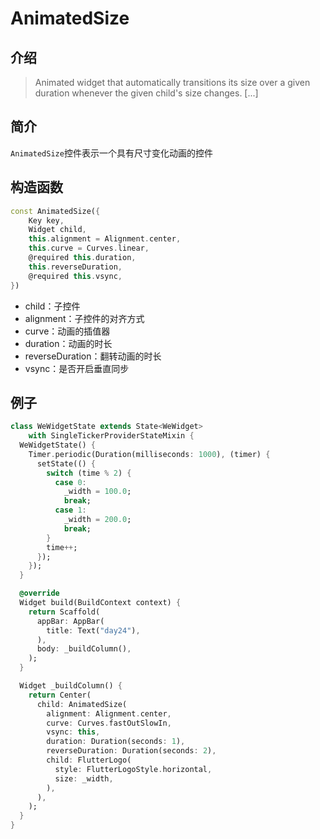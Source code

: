 # AnimatedSize

## 介绍

> Animated widget that automatically transitions its size over a given duration whenever the given child's size changes. [...]

## 简介

`AnimatedSize`控件表示一个具有尺寸变化动画的控件

## 构造函数

```dart
const AnimatedSize({
    Key key,
    Widget child,
    this.alignment = Alignment.center,
    this.curve = Curves.linear,
    @required this.duration,
    this.reverseDuration,
    @required this.vsync,
})
```

- child：子控件
- alignment：子控件的对齐方式
- curve：动画的插值器
- duration：动画的时长
- reverseDuration：翻转动画的时长
- vsync：是否开启垂直同步

## 例子

```dart
class WeWidgetState extends State<WeWidget>
    with SingleTickerProviderStateMixin {
  WeWidgetState() {
    Timer.periodic(Duration(milliseconds: 1000), (timer) {
      setState(() {
        switch (time % 2) {
          case 0:
            _width = 100.0;
            break;
          case 1:
            _width = 200.0;
            break;
        }
        time++;
      });
    });
  }

  @override
  Widget build(BuildContext context) {
    return Scaffold(
      appBar: AppBar(
        title: Text("day24"),
      ),
      body: _buildColumn(),
    );
  }

  Widget _buildColumn() {
    return Center(
      child: AnimatedSize(
        alignment: Alignment.center,
        curve: Curves.fastOutSlowIn,
        vsync: this,
        duration: Duration(seconds: 1),
        reverseDuration: Duration(seconds: 2),
        child: FlutterLogo(
          style: FlutterLogoStyle.horizontal,
          size: _width,
        ),
      ),
    );
  }
}
```
